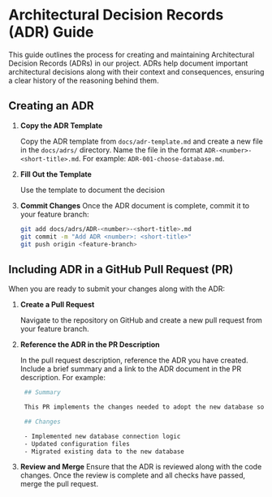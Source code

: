 # Architectural Decision Records (ADR) Guide

This guide outlines the process for creating and maintaining Architectural Decision Records (ADRs) in our project. ADRs help document important architectural decisions along with their context and consequences, ensuring a clear history of the reasoning behind them.

## Creating an ADR

1. **Copy the ADR Template**

   Copy the ADR template from `docs/adr-template.md` and create a new file in the `docs/adrs/` directory. Name the file in the format `ADR-<number>-<short-title>.md`. For example: `ADR-001-choose-database.md`.

2. **Fill Out the Template**

   Use the template to document the decision

3. **Commit Changes**
   Once the ADR document is complete, commit it to your feature branch:

   ```bash
   git add docs/adrs/ADR-<number>-<short-title>.md
   git commit -m "Add ADR <number>: <short-title>"
   git push origin <feature-branch>
   ```

## Including ADR in a GitHub Pull Request (PR)

When you are ready to submit your changes along with the ADR:

1. **Create a Pull Request**

   Navigate to the repository on GitHub and create a new pull request from your feature branch.

2. **Reference the ADR in the PR Description**

   In the pull request description, reference the ADR you have created. Include a brief summary and a link to the ADR document in the PR description. For example:

   ```bash
    ## Summary

    This PR implements the changes needed to adopt the new database solution as detailed in [ADR-001-choose-database.md](docs/adrs/ADR-001-choose-database.md).

    ## Changes

    - Implemented new database connection logic
    - Updated configuration files
    - Migrated existing data to the new database
   ```

3. **Review and Merge**
   Ensure that the ADR is reviewed along with the code changes. Once the review is complete and all checks have passed, merge the pull request.
